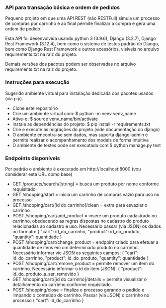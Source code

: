 ### API para transação básica e ordem de pedidos

Pequeno projeto em que uma API REST (não RESTFull) simula um processo de compras por carrinho e ao final permite finalizar a compra e gera uma ordem de pedido.

Esta API foi desenvolvida usando python 3 (3.9.6), Django (3.2.7), Django Rest Framework (3.12.4), bem como o sistema de testes padrão do Django, bem como Django Rest Framework e outros acessórios, visíveis no arquivo requirements.txt na raiz do projeto.

Demais versões dos pacotes podem ser observadas no arquivo requirements.txt na raiz do projeto.

### Instruções para execução

Sugerido ambiente virtual para instalação dedicada dos pacotes usados (via pip).

* Clone este repositório
* Crie um ambiente virtual com: $ python -m venv venv_name
* Ative-o: $ source venv_name/bin/activate
* Instale as dependências do projeto: $ pip install -r requirements.txt
* Crie e execute as migrações do projeto (vide documentação do django)
* O ambiente encontra-se sem dados, mas suporta django-admin e permite realizar o acompanhamento dos models de forma intuitiva
* O ambiente de testes pode ser executado com $ python manage.py test

### Endpoints disponíveis

Por padrão o ambiente é executado em http://localhost:8000 (vou considerar esta URL como base)


* GET /products/search/[string] = busca um produto por nome conforme requisitado
* GET /shopping/start = inicia um carrinho de compras vazio para uso no processo
* GET /shopping/cart/[id do carrinho]/clean = extra para esvaziar o carrinho
* POST /shopping/cart/add_product = insere um produto cadastrado no carrinho, obedecendo as regras dispostas no cadastro do produto relacionadas  ao cadastro e uso. Necessário passar (via JSON) os dados no formato: { "cart": id_do_carrinho, "product": id_do_produto, "quantity": quantidade }
* POST /shopping/cart/change_product = endpoint criado para efetuar a quantidade de itens em um determinado produto no carrinho. Necessário informar vie JSON os seguintes campos: { "cart": id_do_carrinho, "product": id_do_produto, "quantity": quantidade }
* POST /shopping/cart/remove_product = permite remover um item do carrinho. Necessário informar o id do item (JSON): { "product": id_do_produto_a_ser_removido }
* GET /shopping/cart/[id do carrinho]/details = permite visualizar o detalhamento do carrinho conforme requisitado.
* POST /shopping/close = finaliza o processo gerando o pedido e limpando o conteúdo do carrinho. Passar (via JSON) o carrinho no processo { "cart": id_do_carrinho }

